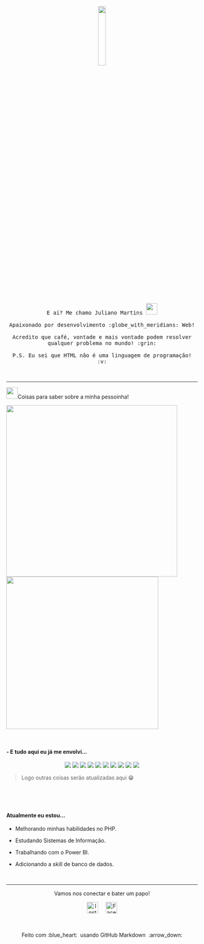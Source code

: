 <p align="center">
  <img src="https://media.giphy.com/media/MeJgB3yMMwIaHmKD4z/giphy.gif" width="20%">
  <br>
  <samp>
    E aí? Me chamo Juliano Martins <img src="https://raw.githubusercontent.com/Quadrified/Quadrified/master/assets/wave.gif" width="30px">
    <br><br>
    Apaixonado por desenvolvimento :globe_with_meridians: Web!
    <br><br>
    Acredito que café, vontade e mais vontade podem resolver qualquer problema no mundo! :grin:
    <br><br>
    P.S. Eu sei que HTML não é uma linguagem de programação! :v:
  </samp>
</p>

 &nbsp;  &nbsp; 
 
 ---
 <img src="https://camo.githubusercontent.com/be37cdc8f930300096c506ad4574eaae977c48fbb2705cfcb92f4eeab8282c7a/68747470733a2f2f6d656469612e67697068792e636f6d2f6d656469612f56674344417a634b767352364f4d307557672f67697068792e676966" width="30px">Coisas para saber sobre a minha pessoinha! 
  
  <img align="left" width="450px" src="https://github-readme-stats.vercel.app/api?username=julianoomartins&theme=default&hide=prs&show_icons=true)" /> 
  
   &nbsp;  &nbsp;
   
   <a href="https://github.com/julianoomartins">
  <img width="400px" src="https://github-readme-stats.vercel.app/api/top-langs/?username=julianoomartins&layout=compact" />
</a>

  &nbsp;   &nbsp;   &nbsp;   &nbsp;

#### - E tudo aqui eu já me envolvi... 

<p align="center">
<img src = "https://img.shields.io/badge/-HTML5-E34F26?style=flat&logo=html5&logoColor=white">
<img src = "https://img.shields.io/badge/-CSS3-1572B6?style=flat&logo=css3&logoColor=white"> 
<img src="https://img.shields.io/badge/-PHP-5466b8?style=flat&logo=php&logoColor=white" >
<img src="https://img.shields.io/badge/-Bootstrap-563D7C?style=flat&logo=bootstrap&logoColor=white">
<img src="https://img.shields.io/badge/-JavaScript-eed718?style=flat&logo=javascript&logoColor=ffffff">
<img src="https://img.shields.io/badge/-MySQL-F29111?style=flat&logo=mysql&logoColor=FFFFFF">
<img src="https://img.shields.io/badge/-Java 8-06305b?style=flat&logo=java&logoColor=white">
<img src="http://img.shields.io/badge/-Github-000000?style=flat&logo=github&logoColor=FFFFFF">
<img src="http://img.shields.io/badge/-VS%20Code-007ACC?style=flat&logo=visual%20studio%20code&logoColor=white">
<img src="https://img.shields.io/badge/-Microsoft%20Excel-026f39?style=flat&logo=microsoft%20excel">
  
 > Logo outras coisas serão atualizadas aqui :grin:
  
   &nbsp; 

</a>
  
 </p>
 
  &nbsp;   &nbsp;    

#### Atualmente eu estou... 

- Melhorando minhas habilidades no PHP. 
- Estudando Sistemas de Informação.
- Trabalhando com o Power BI.
- Adicionando a skill de banco de dados.

  &nbsp;   &nbsp;   &nbsp; 
  
---

</details>

<p align="center"> 
   Vamos nos conectar e bater um papo! 
</p>

<p align="center">
  <a href="https://www.linkedin.com/in/julianoomartins/"><img src="https://github.com/Quadrified/Quadrified/raw/master/assets/social_media_svgs/linkedin-round.svg" width="30px" alt="Instagram"></a> &nbsp; &nbsp;
  <a href="https://www.instagram.com/julianoomartins/"><img src="https://github.com/Quadrified/Quadrified/raw/master/assets/social_media_svgs/instagram-round.svg" width="30px" alt="Facebook"></a> 

</p>

 &nbsp; 
 
<p align="center">
  Feito com  :blue_heart: &nbsp;usando GitHub Markdown &nbsp;:arrow_down:
</p>
